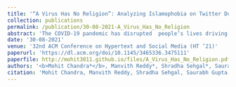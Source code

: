 ```yaml
---
title: '“A Virus Has No Religion”: Analyzing Islamophobia on Twitter During the COVID-19 Outbreak'
collection: publications
permalink: /publication/30-08-2021-A_Virus_Has_No_Religion
abstract: 'The COVID-19 pandemic has disrupted  people’s lives driving them to act in fear, anxiety, and anger, leading to worldwide racist events in the physical world and online social networks. Though there are works focusing on Sinophobia during the COVID-19 pandemic, less attention has been given to the recent surge in Islamophobia. A large number of positive cases arising out of the religious Tablighi Jamaat gathering has driven people towards forming anti-Muslim communities around hashtags like #coronajihad, #tablighijamaatvirus on Twitter. In addition to the online spaces, the rise in Islamophobia has also resulted in increased hate crimes in the real world. Hence, an investigation is required to create interventions. To the best of our knowledge, we present the first large-scale quantitative study linking Islamophobia with COVID-19. In this paper, we present CoronaBias dataset which focuses on anti-Muslim hate spanning four months, with over 410,990 tweets from 244,229 unique users. We use this dataset to perform longitudinal analysis. We find the relation between the trend on Twitter with the offline events that happened over time, measure the qualitative changes in the context associated with the Muslim community, and perform macro and micro topic analysis to find prevalent topics. We also explore the nature of the content, focusing on the toxicity of the URLs shared within the tweets present in the CoronaBias dataset. Apart from the content-based analysis, we focus on user analysis, revealing that the portrayal of religion as a symbol of patriotism played a crucial role in deciding how the Muslim community was perceived during the pandemic. Through these experiments, we reveal the existence of anti-Muslim rhetoric around COVID-19 in the Indian sub-continent.'
date: '30-08-2021'
venue: '32nd ACM Conference on Hypertext and Social Media (HT ’21)'
paperurl: 'https://dl.acm.org/doi/10.1145/3465336.3475111'
paperfile: http://mohit3011.github.io/files/A_Virus_Has_No_Religion.pdf
authors: '<b>Mohit Chandra*</b>, Manvith Reddy*, Shradha Sehgal*, Saurabh Gupta, Arun Balaji Buduru, Ponnurangam Kumaraguru. (* Authors contributed equally to this research)'
citation: 'Mohit Chandra, Manvith Reddy, Shradha Sehgal, Saurabh Gupta, Arun Balaji Buduru, and Ponnurangam Kumaraguru. 2021. "A Virus Has No Religion": Analyzing Islamophobia on Twitter During the COVID-19 Outbreak. In Proceedings of the 32nd ACM Conference on Hypertext and Social Media (HT ’21). Association for Computing Machinery, New York, NY, USA, 67–77. DOI:https://doi.org/10.1145/3465336.3475111'
---
```

